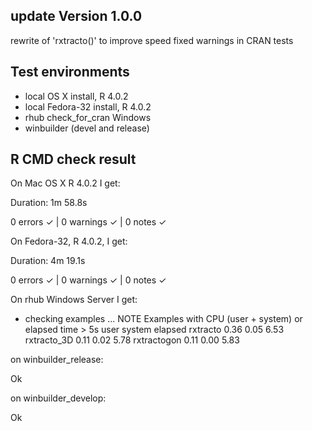 ## update Version 1.0.0

rewrite of 'rxtracto()' to improve speed
fixed warnings in CRAN tests

## Test environments
* local OS X install, R 4.0.2
* local Fedora-32 install, R 4.0.2
* rhub check_for_cran Windows
* winbuilder (devel and release)

## R CMD check result

On Mac OS X  R 4.0.2 I get:

Duration: 1m 58.8s

0 errors ✓ | 0 warnings ✓ | 0 notes ✓

On Fedora-32, R 4.0.2,  I get:

Duration: 4m 19.1s

0 errors ✓ | 0 warnings ✓ | 0 notes ✓


On rhub Windows Server I get:

* checking examples ... NOTE
Examples with CPU (user + system) or elapsed time > 5s
            user system elapsed
rxtracto    0.36   0.05    6.53
rxtracto_3D 0.11   0.02    5.78
rxtractogon 0.11   0.00    5.83


  
on winbuilder_release:

Ok

on winbuilder_develop:

Ok
